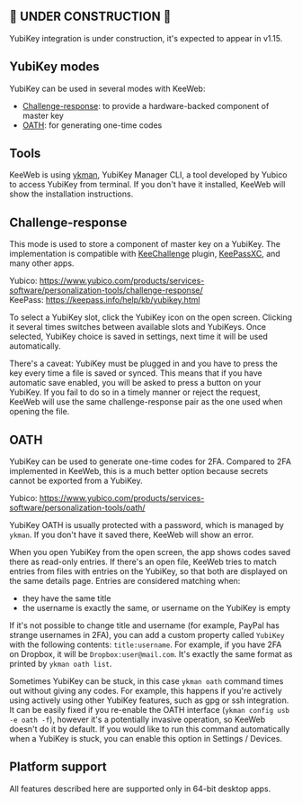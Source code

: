 ## 🚧 UNDER CONSTRUCTION 🚧

YubiKey integration is under construction, it's expected to appear in v1.15.

## YubiKey modes

YubiKey can be used in several modes with KeeWeb:
- [Challenge-response](#Challenge-response): to provide a hardware-backed component of master key
- [OATH](#OATH): for generating one-time codes

## Tools

KeeWeb is using [ykman](https://github.com/Yubico/yubikey-manager#yubikey-manager-cli), YubiKey Manager CLI, a tool developed by Yubico to access YubiKey from terminal. If you don't have it installed, KeeWeb will show the installation instructions.

## Challenge-response

This mode is used to store a component of master key on a YubiKey. The implementation is compatible with [KeeChallenge](https://github.com/brush701/keechallenge) plugin, [KeePassXC](https://keepassxc.org/docs/#faq-yubikey-2fa), and many other apps.

Yubico: https://www.yubico.com/products/services-software/personalization-tools/challenge-response/  
KeePass: https://keepass.info/help/kb/yubikey.html  

To select a YubiKey slot, click the YubiKey icon on the open screen. Clicking it several times switches between available slots and YubiKeys. Once selected, YubiKey choice is saved in settings, next time it will be used automatically.

There's a caveat: YubiKey must be plugged in and you have to press the key every time a file is saved or synced. This means that if you have automatic save enabled, you will be asked to press a button on your YubiKey. If you fail to do so in a timely manner or reject the request, KeeWeb will use the same challenge-response pair as the one used when opening the file.

## OATH

YubiKey can be used to generate one-time codes for 2FA. Compared to 2FA implemented in KeeWeb, this is a much better option because secrets cannot be exported from a YubiKey.

Yubico: https://www.yubico.com/products/services-software/personalization-tools/oath/  

YubiKey OATH is usually protected with a password, which is managed by `ykman`. If you don't have it saved there, KeeWeb will show an error.

When you open YubiKey from the open screen, the app shows codes saved there as read-only entries. If there's an open file, KeeWeb tries to match entries from files with entries on the YubiKey, so that both are displayed on the same details page. Entries are considered matching when:

- they have the same title
- the username is exactly the same, or username on the YubiKey is empty

If it's not possible to change title and username (for example, PayPal has strange usernames in 2FA), you can add a custom property called `YubiKey` with the following contents: `title:username`. For example, if you have 2FA on Dropbox, it will be `Dropbox:user@mail.com`. It's exactly the same format as printed by `ykman oath list`.

Sometimes YubiKey can be stuck, in this case `ykman oath` command times out without giving any codes. For example, this happens if you're actively using actively using other YubiKey features, such as gpg or ssh integration. It can be easily fixed if you re-enable the OATH interface (`ykman config usb -e oath -f`), however it's a potentially invasive operation, so KeeWeb doesn't do it by default. If you would like to run this command automatically when a YubiKey is stuck, you can enable this option in Settings / Devices.

## Platform support

All features described here are supported only in 64-bit desktop apps.